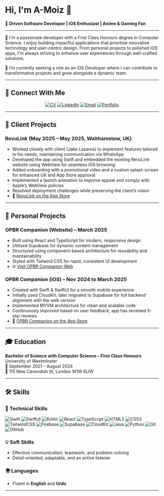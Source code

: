 # Hi, I'm A-Moiz 👋

🎯 **Driven Software Developer | iOS Enthusiast | Anime & Gaming Fan**

---

🚀 I'm a passionate developer with a First Class Honours degree in Computer Science. I enjoy building impactful applications that prioritize innovative technology and user-centric design. From personal projects to polished iOS apps, I'm always striving to enhance user experiences through well-crafted solutions.

💼 I’m currently seeking a role as an iOS Developer where I can contribute to transformative projects and grow alongside a dynamic team.

---

## 🔗 Connect With Me

<p align="center">
  <a href="https://drive.google.com/file/d/1RBcGRVgGxhfJO-49ycR0U_FJZaXfZbji/view?usp=share_link" target="_blank"><img src="https://img.shields.io/badge/CV-Download-informational?style=for-the-badge&logo=Adobe%20Acrobat%20Reader&logoColor=white&color=0A66C2" alt="CV"></a>
  <a href="https://www.linkedin.com/in/abdul-moiz-135580307/" target="_blank"><img src="https://img.shields.io/badge/LinkedIn-Connect-blue?style=for-the-badge&logo=linkedin&logoColor=white" alt="LinkedIn"></a>
  <a href="mailto:youremail@example.com" target="_blank"><img src="https://img.shields.io/badge/Email-Send-informational?style=for-the-badge&logo=gmail&logoColor=white&color=EA4335" alt="Email"></a>
  <a href="https://a-moiz.github.io/portfolio/" target="_blank"><img src="https://img.shields.io/badge/Portfolio-Visit-9cf?style=for-the-badge&logo=Safari&logoColor=white&color=0e76a8" alt="Portfolio"></a>
</p>

---

## 💼 Client Projects

### **RevuLink (May 2025 – May 2025, Walthamstow, UK)**
- Worked closely with client (Jake Lazaros) to implement features tailored to his needs, maintaining communication via WhatsApp  
- Developed the app using Swift and embedded the existing RevuLink website using WebView for seamless iOS browsing  
- Added onboarding with a promotional video and a custom splash screen for enhanced UX and App Store approval  
- Implemented a launch animation to improve appeal and comply with Apple’s WebView policies  
- Resolved deployment challenges while preserving the client’s vision  
- 📱 [RevuLink on the App Store](https://apps.apple.com/gb/app/revulink/id6745518061)

---

## 🧪 Personal Projects

### **OPBR Companion (Website) – March 2025**
- Built using React and TypeScript for modern, responsive design  
- Utilised Supabase for dynamic content management  
- Structured using component-based architecture for reusability and maintainability  
- Styled with Tailwind CSS for rapid, consistent UI development  
- 🌐 [Visit OPBR Companion Web](https://opbr-companion.netlify.app/)

### **OPBR Companion (iOS) – Nov 2024 to March 2025**
- Created with Swift & SwiftUI for a smooth mobile experience  
- Initially used CloudKit; later migrated to Supabase for full backend alignment with the web version  
- Implemented MVVM architecture for clean and scalable code  
- Continuously improved based on user feedback; app has received 5-star reviews  
- 📱 [OPBR Companion on the App Store](https://apps.apple.com/gb/app/opbr-companion/id6737994116)

---

## 🎓 Education

**Bachelor of Science with Computer Science – First Class Honours**  
University of Westminster  
📅 September 2021 – August 2024  
📍 115 New Cavendish St, London W1W 6UW

---

## 🛠️ Skills

### 🔧 Technical Skills

<p align="left">
  <img src="https://img.shields.io/badge/Swift-F54A2A?style=for-the-badge&logo=swift&logoColor=white" alt="Swift" />
  <img src="https://img.shields.io/badge/SwiftUI-007AFF?style=for-the-badge&logo=apple&logoColor=white" alt="SwiftUI" />
  <img src="https://img.shields.io/badge/Kotlin-0095D5?style=for-the-badge&logo=kotlin&logoColor=white" alt="Kotlin" />
  <img src="https://img.shields.io/badge/React-61DAFB?style=for-the-badge&logo=react&logoColor=black" alt="React" />
  <img src="https://img.shields.io/badge/TypeScript-3178C6?style=for-the-badge&logo=typescript&logoColor=white" alt="TypeScript" />
  <img src="https://img.shields.io/badge/HTML5-E34F26?style=for-the-badge&logo=html5&logoColor=white" alt="HTML5" />
  <img src="https://img.shields.io/badge/CSS3-1572B6?style=for-the-badge&logo=css3&logoColor=white" alt="CSS3" />
  <img src="https://img.shields.io/badge/Tailwind_CSS-38B2AC?style=for-the-badge&logo=tailwind-css&logoColor=white" alt="TailwindCSS" />
  <img src="https://img.shields.io/badge/Firebase-FFCA28?style=for-the-badge&logo=firebase&logoColor=black" alt="Firebase" />
  <img src="https://img.shields.io/badge/Supabase-3ECF8E?style=for-the-badge&logo=supabase&logoColor=white" alt="Supabase" />
  <img src="https://img.shields.io/badge/CloudKit-007AFF?style=for-the-badge&logo=icloud&logoColor=white" alt="CloudKit" />
  <img src="https://img.shields.io/badge/Java-007396?style=for-the-badge&logo=java&logoColor=white" alt="Java" />
  <img src="https://img.shields.io/badge/Python-3776AB?style=for-the-badge&logo=python&logoColor=white" alt="Python" />
  <img src="https://img.shields.io/badge/Git-F05032?style=for-the-badge&logo=git&logoColor=white" alt="Git" />
  <img src="https://img.shields.io/badge/GitHub-181717?style=for-the-badge&logo=github&logoColor=white" alt="GitHub" />
</p>

### 💡 Soft Skills

- Effective communication, teamwork, and problem-solving  
- Detail-oriented, adaptable, and an active listener  

### 🌍 Languages

- Fluent in **English** and **Urdu**

---

<!---
A-Moiz/A-Moiz is a ✨ special ✨ repository because its `README.md` (this file) appears on your GitHub profile.
You can click the Preview link to take a look at your changes.
--->

